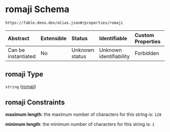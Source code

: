 # romaji Schema

```txt
https://fable.deno.dev/alias.json#/properties/romaji
```



| Abstract            | Extensible | Status         | Identifiable            | Custom Properties | Additional Properties | Access Restrictions | Defined In                                               |
| :------------------ | :--------- | :------------- | :---------------------- | :---------------- | :-------------------- | :------------------ | :------------------------------------------------------- |
| Can be instantiated | No         | Unknown status | Unknown identifiability | Forbidden         | Allowed               | none                | [alias.json\*](../out/alias.json "open original schema") |

## romaji Type

`string` ([romaji](alias-properties-romaji.md))

## romaji Constraints

**maximum length**: the maximum number of characters for this string is: `128`

**minimum length**: the minimum number of characters for this string is: `1`

